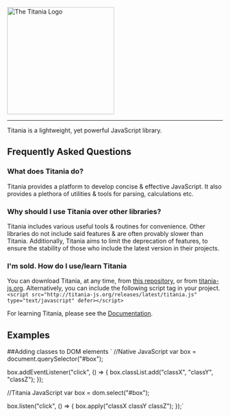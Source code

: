 <img src="http://harveycoombs.com/titania/assets/titania-logo-alt.png" alt="The Titania Logo" width="250"/>

---

Titania is a lightweight, yet powerful JavaScript library.

## Frequently Asked Questions
### What does Titania do?
Titania provides a platform to develop concise & effective JavaScript. It also provides a plethora of utilities & tools for parsing, calculations etc.

### Why should I use Titania over other libraries?
Titania includes various useful tools & routines for convenience. Other libraries do not include said features & are often provably slower than Titania.
Additionally, Titania aims to limit the deprecation of features, to ensure the stability of those who include the latest version in their projects.

### I'm sold. How do I use/learn Titania
You can download Titania, at any time, from [this repository](https://github.com/harveycoombs/titania/), or from [titania-js.org](http://titania-js.org/).
Alternatively, you can include the following script tag in your project.
`<script src="http://titania-js.org/releases/latest/titania.js" type="text/javascript" defer></script>`

For learning Titania, please see the [Documentation](http://titania-js.org/docs).

## Examples

##Adding classes to DOM elements
`
//Native JavaScript
var box = document.querySelector("#box");

box.addEventListener("click", () => {
  box.classList.add("classX", "classY", "classZ");
});

//Titania JavaScript
var box = dom.select("#box");
 
box.listen("click", () => {
  box.apply("classX classY classZ");
});`
